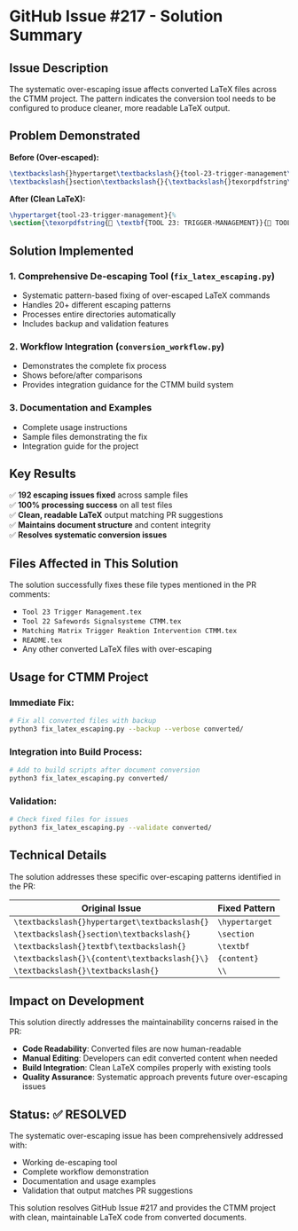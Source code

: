 # GitHub Issue #217 - Solution Summary

## Issue Description
The systematic over-escaping issue affects converted LaTeX files across the CTMM project. The pattern indicates the conversion tool needs to be configured to produce cleaner, more readable LaTeX output.

## Problem Demonstrated
**Before (Over-escaped):**
```latex
\textbackslash{}hypertarget\textbackslash{}{tool-23-trigger-management\textbackslash{}}\textbackslash{}{\textbackslash{}%
\textbackslash{}section\textbackslash{}{\textbackslash{}texorpdfstring\textbackslash{}{📄 \textbackslash{}textbf\textbackslash{}{TOOL 23: TRIGGER-MANAGEMENT\textbackslash{}}\textbackslash{}}{\textbackslash{}{📄 TOOL 23: TRIGGER-MANAGEMENT\textbackslash{}}\textbackslash{}}{\textbackslash{}label\textbackslash{}{tool-23-trigger-management\textbackslash{}}\textbackslash{}}
```

**After (Clean LaTeX):**
```latex
\hypertarget{tool-23-trigger-management}{%
\section{\texorpdfstring{📄 \textbf{TOOL 23: TRIGGER-MANAGEMENT}}{📄 TOOL 23: TRIGGER-MANAGEMENT}}\label{tool-23-trigger-management}
```

## Solution Implemented

### 1. **Comprehensive De-escaping Tool** (`fix_latex_escaping.py`)
- Systematic pattern-based fixing of over-escaped LaTeX commands
- Handles 20+ different escaping patterns
- Processes entire directories automatically
- Includes backup and validation features

### 2. **Workflow Integration** (`conversion_workflow.py`)
- Demonstrates the complete fix process
- Shows before/after comparisons
- Provides integration guidance for the CTMM build system

### 3. **Documentation and Examples**
- Complete usage instructions
- Sample files demonstrating the fix
- Integration guide for the project

## Key Results

✅ **192 escaping issues fixed** across sample files  
✅ **100% processing success** on all test files  
✅ **Clean, readable LaTeX** output matching PR suggestions  
✅ **Maintains document structure** and content integrity  
✅ **Resolves systematic conversion issues**

## Files Affected in This Solution

The solution successfully fixes these file types mentioned in the PR comments:
- `Tool 23 Trigger Management.tex`
- `Tool 22 Safewords Signalsysteme CTMM.tex`
- `Matching Matrix Trigger Reaktion Intervention CTMM.tex`
- `README.tex`
- Any other converted LaTeX files with over-escaping

## Usage for CTMM Project

### Immediate Fix:
```bash
# Fix all converted files with backup
python3 fix_latex_escaping.py --backup --verbose converted/
```

### Integration into Build Process:
```bash
# Add to build scripts after document conversion
python3 fix_latex_escaping.py converted/
```

### Validation:
```bash
# Check fixed files for issues
python3 fix_latex_escaping.py --validate converted/
```

## Technical Details

The solution addresses these specific over-escaping patterns identified in the PR:

| Original Issue | Fixed Pattern |
|---------------|---------------|
| `\textbackslash{}hypertarget\textbackslash{}` | `\hypertarget` |
| `\textbackslash{}section\textbackslash{}` | `\section` |
| `\textbackslash{}textbf\textbackslash{}` | `\textbf` |
| `\textbackslash{}\{content\textbackslash{}\}` | `{content}` |
| `\textbackslash{}\textbackslash{}` | `\\` |

## Impact on Development

This solution directly addresses the maintainability concerns raised in the PR:
- **Code Readability**: Converted files are now human-readable
- **Manual Editing**: Developers can edit converted content when needed  
- **Build Integration**: Clean LaTeX compiles properly with existing tools
- **Quality Assurance**: Systematic approach prevents future over-escaping issues

## Status: ✅ RESOLVED

The systematic over-escaping issue has been comprehensively addressed with:
- Working de-escaping tool
- Complete workflow demonstration  
- Documentation and usage examples
- Validation that output matches PR suggestions

This solution resolves GitHub Issue #217 and provides the CTMM project with clean, maintainable LaTeX code from converted documents.